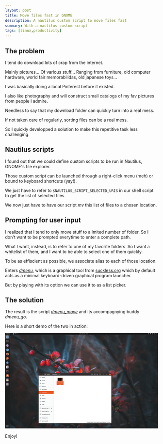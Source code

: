 ```yaml
---
layout: post
title: Move files fast in GNOME
description: A nautilus custom script to move files fast
summary: With a nautilus custom script
tags: [linux,productivity]
---
```



## The problem

I tend do download lots of crap from the internet.

Mainly pictures... Of various stuff... Ranging from furniture, old computer hardware, world fair memorabilidas, old japanese toys...

I was basically doing a local Pinterest before it existed.

I also like photography and will construct small catalogs of my fav pictures from people I admire.

Needless to say that my download folder can quickly turn into a real mess.

If not taken care of regularly, sorting files can be a real mess.

So I quickly developped a solution to make this repetitive task less challenging.


## Nautilus scripts

I found out that we could define custom scripts to be run in Nautilus, GNOME's file explorer.

Those custom script can be launched through a right-click menu (meh) or bound to keyboard shortcuts (yay!).

We just have to refer to `$NAUTILUS_SCRIPT_SELECTED_URIS` in our shell script to get the list of selected files.

We now just have to have our script _mv_ this list of files to a chosen location.


## Prompting for user input

I realized that I tend to only move stuff to a lmited number of folder. So I don't want to be prompted everytime to enter a complete path.

What I want, instead, is to refer to one of my favorite folders. So I want a whitelist of them, and I want to be able to select one of them quickly.

To be as effiscient as possible, we associate alias to each of those location.

Enters [_dmenu_](https://tools.suckless.org/dmenu/), which is a graphical tool from [suckless.org](https://suckless.org/) which by default acts as a minimal keyboard-driven graphical program launcher.

But by playing with its option we can use it to as a list picker.


## The solution

The result is the script [_dmenu\_move_](https://github.com/p3r7/dmenu_move) and its accompagnying buddy _dmenu\_go_.

Here is a short demo of the two in action:

![demo](/assets/img/dmenu_move_demo.gif)

Enjoy!
